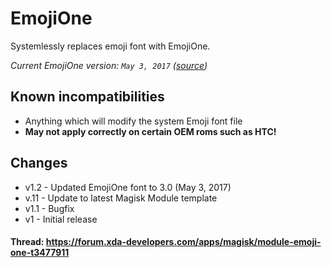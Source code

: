 # EmojiOne
Systemlessly replaces emoji font with EmojiOne.

*Current EmojiOne version: `May 3, 2017` ([source](https://raw.githubusercontent.com/Ranks/emojione/master/extras/fonts/README.md))*

## Known incompatibilities
* Anything which will modify the system Emoji font file
* **May not apply correctly on certain OEM roms such as HTC!**

## Changes
* v1.2 - Updated EmojiOne font to 3.0 (May 3, 2017)
* v.11 - Update to latest Magisk Module template
* v1.1 - Bugfix
* v1 - Initial release


#### Thread: https://forum.xda-developers.com/apps/magisk/module-emoji-one-t3477911
